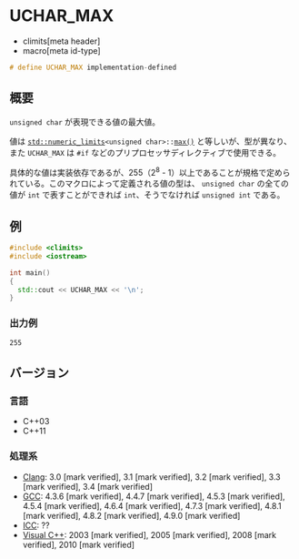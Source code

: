 # UCHAR_MAX
* climits[meta header]
* macro[meta id-type]

```cpp
# define UCHAR_MAX implementation-defined
```

## 概要
`unsigned char` が表現できる値の最大値。

値は [`std::numeric_limits`](/reference/limits/numeric_limits.md)`<unsigned char>::`[`max()`](/reference/limits/numeric_limits/max.md) と等しいが、型が異なり、また `UCHAR_MAX` は `#if` などのプリプロセッサディレクティブで使用できる。

具体的な値は実装依存であるが、255（2<sup>8</sup> - 1）以上であることが規格で定められている。このマクロによって定義される値の型は、 `unsigned char` の全ての値が `int` で表すことができれば `int`、そうでなければ `unsigned int` である。


## 例
```cpp example
#include <climits>
#include <iostream>

int main()
{
  std::cout << UCHAR_MAX << '\n';
}
```


### 出力例
```
255
```

## バージョン
### 言語
- C++03
- C++11


### 処理系
- [Clang](/implementation.md#clang): 3.0 [mark verified], 3.1 [mark verified], 3.2 [mark verified], 3.3 [mark verified], 3.4 [mark verified]
- [GCC](/implementation.md#gcc): 4.3.6 [mark verified], 4.4.7 [mark verified], 4.5.3 [mark verified], 4.5.4 [mark verified], 4.6.4 [mark verified], 4.7.3 [mark verified], 4.8.1 [mark verified], 4.8.2 [mark verified], 4.9.0 [mark verified]
- [ICC](/implementation.md#icc): ??
- [Visual C++](/implementation.md#visual_cpp): 2003 [mark verified], 2005 [mark verified], 2008 [mark verified], 2010 [mark verified]
